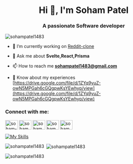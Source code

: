 <h1 align="center">Hi 👋, I'm Soham Patel</h1>
<h3 align="center">A passionate Software developer</h3>

<p align="left"> <img src="https://komarev.com/ghpvc/?username=sohampatel1483&label=Profile%20views&color=0e75b6&style=flat" alt="sohampatel1483" /> </p>

- 🔭 I’m currently working on [Reddit-clone](https://github.com/SOHAMPATEL1483/Reddit-clone)

- 💬 Ask me about **Svelte,React,Prisma**

- 📫 How to reach me **sohampatel1483@gmail.com**

- 📄 Know about my experiences [https://drive.google.com/file/d/1ZYq9yuZ-owN5MPGah6cGQgpwKsYEwhyp/view](https://drive.google.com/file/d/1ZYq9yuZ-owN5MPGah6cGQgpwKsYEwhyp/view)

<h3 align="left">Connect with me:</h3>
<p align="left">
<a href="https://linkedin.com/in/soham-patel-b751ba218" target="blank"><img align="center" src="https://raw.githubusercontent.com/rahuldkjain/github-profile-readme-generator/master/src/images/icons/Social/linked-in-alt.svg" alt="soham-patel-b751ba218" height="30" width="40" /></a>
<a href="https://instagram.com/sohampatel1483" target="blank"><img align="center" src="https://raw.githubusercontent.com/rahuldkjain/github-profile-readme-generator/master/src/images/icons/Social/instagram.svg" alt="sohampatel1483" height="30" width="40" /></a>
<a href="https://www.codechef.com/users/sohampatel148e" target="blank"><img align="center" src="https://cdn.jsdelivr.net/npm/simple-icons@3.1.0/icons/codechef.svg" alt="sohampatel148e" height="30" width="40" /></a>
<a href="https://codeforces.com/profile/sohampatel148e" target="blank"><img align="center" src="https://raw.githubusercontent.com/rahuldkjain/github-profile-readme-generator/master/src/images/icons/Social/codeforces.svg" alt="sohampatel148e" height="30" width="40" /></a>
<a href="https://www.leetcode.com/sohampatel1483" target="blank"><img align="center" src="https://raw.githubusercontent.com/rahuldkjain/github-profile-readme-generator/master/src/images/icons/Social/leet-code.svg" alt="sohampatel1483" height="30" width="40" /></a>
</p>

[![My Skills](https://skillicons.dev/icons?i=aws,gcp,azure,react,vue,flutter)](https://skillicons.dev)

<p><img align="left" src="https://github-readme-stats.vercel.app/api/top-langs?username=sohampatel1483&show_icons=true&locale=en&layout=compact" alt="sohampatel1483" /></p>

<p>&nbsp;<img align="center" src="https://github-readme-stats.vercel.app/api?username=sohampatel1483&show_icons=true&locale=en" alt="sohampatel1483" /></p>

<p><img align="center" src="https://github-readme-streak-stats.herokuapp.com/?user=sohampatel1483&" alt="sohampatel1483" /></p>
